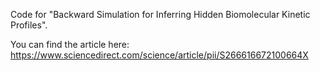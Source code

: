 Code for "Backward Simulation for Inferring Hidden Biomolecular Kinetic Profiles".

You can find the article here: https://www.sciencedirect.com/science/article/pii/S266616672100664X
